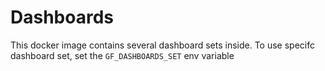 # Dashboards

This docker image contains several dashboard sets inside.
To use specifc dashboard set, set the `GF_DASHBOARDS_SET` env variable